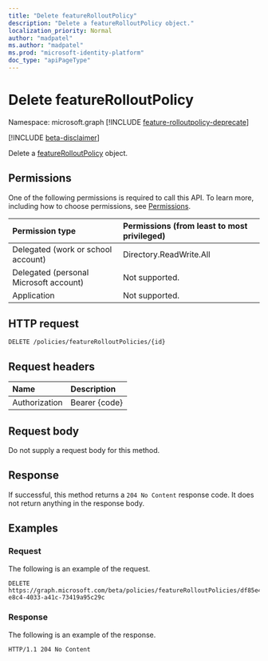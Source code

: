 ```yaml
---
title: "Delete featureRolloutPolicy"
description: "Delete a featureRolloutPolicy object."
localization_priority: Normal
author: "madpatel"
ms.author: "madpatel"
ms.prod: "microsoft-identity-platform"
doc_type: "apiPageType"
---
```


# Delete featureRolloutPolicy

Namespace: microsoft.graph
[!INCLUDE [feature-rolloutpolicy-deprecate](../../includes/feature-rolloutpolicy-deprecate.md)]

[!INCLUDE [beta-disclaimer](../../includes/beta-disclaimer.md)]

Delete a [featureRolloutPolicy](../resources/featurerolloutpolicy.md) object.

## Permissions

One of the following permissions is required to call this API. To learn more, including how to choose permissions, see [Permissions](/graph/permissions-reference).

| Permission type                        | Permissions (from least to most privileged) |
|:---------------------------------------|:--------------------------------------------|
| Delegated (work or school account)     | Directory.ReadWrite.All |
| Delegated (personal Microsoft account) | Not supported. |
| Application                            | Not supported. |

## HTTP request

<!-- { "blockType": "ignored" } -->

```http
DELETE /policies/featureRolloutPolicies/{id}
```

## Request headers

| Name          | Description   |
|:--------------|:--------------|
| Authorization | Bearer {code} |

## Request body

Do not supply a request body for this method.

## Response

If successful, this method returns a `204 No Content` response code. It does not return anything in the response body.

## Examples

### Request

The following is an example of the request.
<!-- {
  "blockType": "request",
  "name": "delete_featurerolloutpolicy"
}-->

```http
DELETE https://graph.microsoft.com/beta/policies/featureRolloutPolicies/df85e4d9-e8c4-4033-a41c-73419a95c29c
```

### Response

The following is an example of the response.

<!-- {
  "blockType": "response",
  "truncated": true
} -->

```http
HTTP/1.1 204 No Content
```

<!-- uuid: 16cd6b66-4b1a-43a1-adaf-3a886856ed98
2019-02-04 14:57:30 UTC -->
<!-- {
  "type": "#page.annotation",
  "description": "Delete featureRolloutPolicy",
  "keywords": "",
  "section": "documentation",
  "tocPath": ""
}-->


